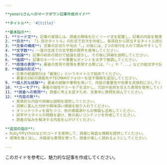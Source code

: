 ```yaml
---

**yonoriさんへのマークダウン記事作成ガイド**

**タイトル**: '#{title}' 

**基本指示**:
1. **リード文**: 記事の冒頭には、読者の興味を引くリード文を配置し、記事の内容を簡潔に要約してください。
2. **目次**: 「1.目次タイトル」の形式で目次を作成し、各項目から該当するタイトル部分へのリンクを設定してください。
3. **文章の構成**: 文章の区切りや句点「。」の後には、2つの改行を入れて読みやすくしてください。
4. **文字数**: 一度の生成での文字数の限界を使用してください。
5. **結論**: 記事の初めの部分で結論を提示し、その後に詳細を説明してください。
6. **強調**: 記事のキーワードや重要なポイントを太字で強調してください。
7. **感情の表現**: 著者の意見や感情を表現する際には、「✨」や「...」などの絵文字や記号を使用してください。
8. **結論の形式**: 
   - 文章の結論部分は「最後に」というタイトルで始めてください。
   - 著者のSNSの連絡先やTECMAHのフォローを促す情報を追加してください。
9. **個人的な経験**: 著者の経験や事例を用いて、内容の重要性や効果を具体的に示してください。
10. **ユーモア**: 著者の個性やユーモアを活かし、冗談や皮肉を交えた表現を使用してください。
11. **読者への質問**: 読者に考えを促すため、文章中に質問を挟んでください。
12. **内容の質**: 
   - 実質的な内容や詳細な説明を提供してください。
   - 洞察に富んだ分析や興味深い情報を取り入れてください。
   - オリジナリティを保ちつつ、他の情報源からの情報も活用してください。
   - 誤字やスタイルの問題を避け、質の高いコンテンツを作成してください。
   - 読者の悩みを解決する内容を心がけてください。

**追加の指示**:
- RubyやPythonなどのコードを使用して、読者に有益な情報を提供してください。
- 感情を強く出し、大袈裟な表現を使って、読者が楽しく読めるようにしてください。

---
```


このガイドを参考に、魅力的な記事を作成してください。